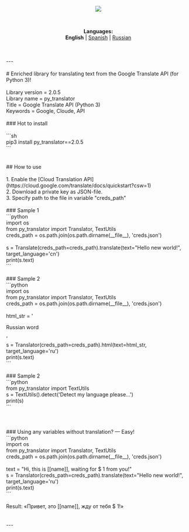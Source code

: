 <p align="center"><img src="https://github.com/markolofsen/py_translator//blob/master/.banners/banner_en.png?raw=1" /></p><br /><p align="center"><b>Languages:</b><br /><b>English</b> | <a href="https://github.com/markolofsen/py_translator/blob/master/README_es.md">Spanish</a> | <a href="https://github.com/markolofsen/py_translator/blob/master/README_ru.md">Russian</a></p><br /><br />---<br /><br /># Enriched library for translating text from the Google Translate API (for Python 3)!<br /><br />Library version = 2.0.5<br />Library name = py_translator<br />Title = Google Translate API (Python 3)<br />Keywords = Google, Cloude, API<br /><br />### Hot to install<br /><br />```sh<br />pip3 install py_translator==2.0.5<br />```<br />                    <br /><br />## How to use<br /><br />1. Enable the [Cloud Translation API](https://cloud.google.com/translate/docs/quickstart?csw=1)<br />2. Download a private key as JSON-file.<br />3. Specify path to the file in variable "creds_path"<br /><br />### Sample 1<br />```python<br />import os<br />from py_translator import Translator, TextUtils<br />creds_path = os.path.join(os.path.dirname(__file__), 'creds.json')<br /><br />s = Translate(creds_path=creds_path).translate(text="Hello new world!", target_language='cn')<br />print(s.text)<br />```<br /><br />### Sample 2<br />```python<br />import os<br />from py_translator import Translator, TextUtils<br />creds_path = os.path.join(os.path.dirname(__file__), 'creds.json')<br /><br />html_str = '<p>Russian word</p>'<br />s = Translator(creds_path=creds_path).html(text=html_str, target_language='ru')<br />print(s.text)<br />```<br /><br />### Sample 2<br />```python<br />from py_translator import TextUtils<br />s = TextUtils().detect('Detect my language please...')<br />print(s)<br />```<br /><br /><br /><br />### Using any variables without translation? — Easy!<br />```python<br />import os<br />from py_translator import Translator, TextUtils<br />creds_path = os.path.join(os.path.dirname(__file__), 'creds.json')<br /><br />text = "Hi, this is [[name]], waiting for $ 1 from you!"<br />s = Translator(creds_path=creds_path).translate(text="Hello new world!", target_language='ru')<br />print(s.text)<br />```<br /><br />Result: «Привет, это [[name]], жду от тебя $ 1!»<br /><br /><br />---<br /><br />